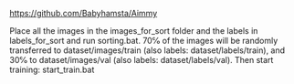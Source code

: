https://github.com/Babyhamsta/Aimmy

Place all the images in the images_for_sort folder and the labels in labels_for_sort and run sorting.bat. 70℅ of the images will be randomly transferred to dataset/images/train (also labels: dataset/labels/train), and 30℅ to dataset/images/val (also labels: dataset/labels/val). Then start training: start_train.bat
